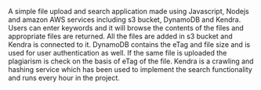 A simple file upload and search application made using Javascript, Nodejs and amazon AWS services including s3 bucket, DynamoDB and Kendra. Users can enter keywords and it will browse the contents of the files and appropriate files are returned. All the files are added in s3 bucket and Kendra is connected to it. DynamoDB contains the eTag and file size and is used for user authentication as well. If the same file is uploaded the plagiarism is check on the basis of eTag of the file. Kendra is a crawling and hashing service which has been used to implement the search functionality and runs every hour in the project.
